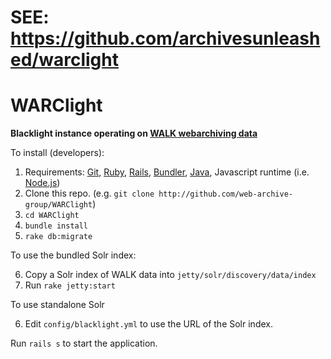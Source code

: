 # SEE: https://github.com/archivesunleashed/warclight
# WARClight

**Blacklight instance operating on [WALK webarchiving data](http://webarchives.ca/)**

To install (developers):

1. Requirements: [Git](https://git-scm.com/), [Ruby](https://www.ruby-lang.org/en/), [Rails](http://rubyonrails.org/), [Bundler](http://bundler.io/), [Java](https://java.com/en/download/), Javascript runtime
   (i.e. [Node.js](https://nodejs.org/en/))
2. Clone this repo. (e.g. `git clone
   http://github.com/web-archive-group/WARClight`)
3. `cd WARClight`
4. `bundle install`
5. `rake db:migrate`

To use the bundled Solr index:

6. Copy a Solr index of WALK data into `jetty/solr/discovery/data/index`
7. Run `rake jetty:start`

To use standalone Solr

6. Edit `config/blacklight.yml` to use the URL of the Solr index.

Run `rails s` to start the application.
